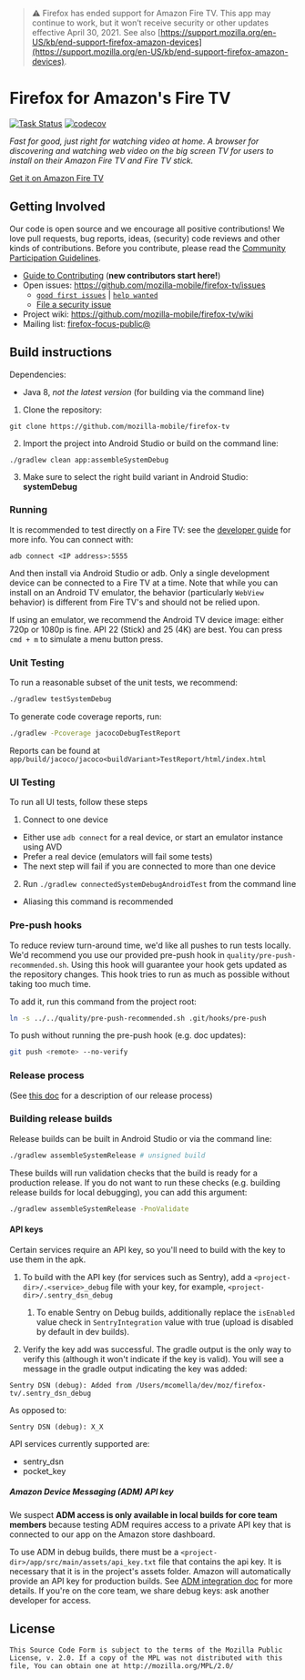 > ⚠️ Firefox has ended support for Amazon Fire TV. This app may continue to work, but it won’t receive security or other updates effective April 30, 2021. See also [https://support.mozilla.org/en-US/kb/end-support-firefox-amazon-devices](https://support.mozilla.org/en-US/kb/end-support-firefox-amazon-devices).

# Firefox for Amazon's Fire TV

[![Task Status](https://github.taskcluster.net/v1/repository/mozilla-mobile/firefox-tv/master/badge.svg)](https://github.taskcluster.net/v1/repository/mozilla-mobile/firefox-tv/master/latest)
[![codecov](https://codecov.io/gh/mozilla-mobile/firefox-tv/branch/master/graph/badge.svg)](https://codecov.io/gh/mozilla-mobile/firefox-tv)

_Fast for good, just right for watching video at home. A browser for
discovering and watching web video on the big screen TV for users to install on
their Amazon Fire TV and Fire TV stick._

[Get it on Amazon Fire TV][amazon link]

## Getting Involved
Our code is open source and we encourage all positive contributions! We love pull
requests, bug reports, ideas, (security) code reviews and other kinds of contributions.
Before you contribute, please read the [Community Participation
Guidelines](https://www.mozilla.org/en-US/about/governance/policies/participation/).

* [Guide to Contributing][contribute] (**new contributors start here!**)
* Open issues: https://github.com/mozilla-mobile/firefox-tv/issues
  * [`good first issues`][good first] | [`help wanted`][help]
  * [File a security issue][sec issue]
* Project wiki: https://github.com/mozilla-mobile/firefox-tv/wiki
* Mailing list:
[firefox-focus-public@](https://mail.mozilla.org/listinfo/firefox-focus-public)

## Build instructions
Dependencies:
- Java 8, *not the latest version* (for building via the command line)

1. Clone the repository:

  ```shell
  git clone https://github.com/mozilla-mobile/firefox-tv
  ```

2. Import the project into Android Studio or build on the command line:

  ```shell
  ./gradlew clean app:assembleSystemDebug
  ```

3. Make sure to select the right build variant in Android Studio: **systemDebug**

### Running
It is recommended to test directly on a Fire TV: see the [developer guide][dev guide] for more info.
You can connect with:
```shell
adb connect <IP address>:5555
```

And then install via Android Studio or adb. Only a single development device
can be connected to a Fire TV at a time. Note that while you can install on an
Android TV emulator, the behavior (particularly `WebView` behavior) is different 
from Fire TV's and should not be relied upon.

If using an emulator, we recommend the Android TV device image: either 720p or
1080p is fine. API 22 (Stick) and 25 (4K) are best. You can press `cmd + m` to
simulate a menu button press.

### Unit Testing
To run a reasonable subset of the unit tests, we recommend:
```sh
./gradlew testSystemDebug
```

To generate code coverage reports, run:
```sh
./gradlew -Pcoverage jacocoDebugTestReport
```

Reports can be found at `app/build/jacoco/jacoco<buildVariant>TestReport/html/index.html`

### UI Testing
To run all UI tests, follow these steps

1. Connect to one device
  - Either use `adb connect` for a real device, or start an emulator instance using AVD
  - Prefer a real device (emulators will fail some tests)
  - The next step will fail if you are connected to more than one device
2. Run `./gradlew connectedSystemDebugAndroidTest` from the command line
  - Aliasing this command is recommended

### Pre-push hooks
To reduce review turn-around time, we'd like all pushes to run tests locally. We'd
recommend you use our provided pre-push hook in `quality/pre-push-recommended.sh`.
Using this hook will guarantee your hook gets updated as the repository changes.
This hook tries to run as much as possible without taking too much time.

To add it, run this command from the project root:
```sh
ln -s ../../quality/pre-push-recommended.sh .git/hooks/pre-push
```

To push without running the pre-push hook (e.g. doc updates):
```sh
git push <remote> --no-verify
```

### Release process
(See [this doc](https://github.com/mozilla-mobile/firefox-tv/blob/master/.github/ISSUE_TEMPLATE/---relman-checklist.md) 
for a description of our release process)

### Building release builds
Release builds can be built in Android Studio or via the command line:
```sh
./gradlew assembleSystemRelease # unsigned build
```

These builds will run validation checks that the build is ready for a production release. If you
do not want to run these checks (e.g. building release builds for local debugging), you can add this
argument:
```sh
./gradlew assembleSystemRelease -PnoValidate
```

#### API keys
Certain services require an API key, so you'll need to build with the key to use them in the apk.

1. To build with the API key (for services such as Sentry), add a `<project-dir>/.<service>_debug`
file with your key, for example, `<project-dir>/.sentry_dsn_debug`

    1. To enable Sentry on Debug builds, additionally replace the `isEnabled` value check in
    `SentryIntegration` value with true (upload is disabled by default in dev builds).

2. Verify the key add was successful. The gradle output is the only way to verify this (although
it won't indicate if the key is valid). You will see a message in the gradle output
indicating the key was added:

`Sentry DSN (debug): Added from /Users/mcomella/dev/moz/firefox-tv/.sentry_dsn_debug`

As opposed to:

`Sentry DSN (debug): X_X`

API services currently supported are:
* sentry_dsn
* pocket_key

##### Amazon Device Messaging (ADM) API key
We suspect **ADM access is only available in local builds for core team members** because testing
ADM requires access to a private API key that is connected to our app on the Amazon store dashboard.

To use ADM in debug builds, there must be a `<project-dir>/app/src/main/assets/api_key.txt` file
that contains the api key. It is necessary that it is in the project's assets folder.
Amazon will automatically provide an API key for production builds. See
[ADM integration doc][adm] for more details. If you're on the core team, we share debug keys: ask
another developer for access.

## License

    This Source Code Form is subject to the terms of the Mozilla Public
    License, v. 2.0. If a copy of the MPL was not distributed with this
    file, You can obtain one at http://mozilla.org/MPL/2.0/

[amazon link]: https://www.amazon.com/dp/B078B5YMPD/ref=sr_1_1
[dev guide]: https://github.com/mozilla-mobile/firefox-tv/wiki/Developer-guide-and-differences-from-Android
[contribute]: https://github.com/mozilla-mobile/shared-docs/blob/master/android/CONTRIBUTING.md
[good first]: https://github.com/mozilla-mobile/firefox-tv/labels/good%20first%20issue
[help]: https://github.com/mozilla-mobile/firefox-tv/labels/help%20wanted
[sec issue]: https://bugzilla.mozilla.org/enter_bug.cgi?assigned_to=nobody%40mozilla.org&bug_file_loc=http%3A%2F%2F&bug_ignored=0&bug_severity=normal&bug_status=NEW&cf_fx_iteration=---&cf_fx_points=---&component=Security%3A%20General&contenttypemethod=autodetect&contenttypeselection=text%2Fplain&defined_groups=1&flag_type-4=X&flag_type-607=X&flag_type-791=X&flag_type-800=X&flag_type-803=X&form_name=enter_bug&groups=firefox-core-security&maketemplate=Remember%20values%20as%20bookmarkable%20template&op_sys=Unspecified&priority=--&product=Firefox%20for%20FireTV&rep_platform=Unspecified&target_milestone=---&version=unspecified
[adm]: https://developer.amazon.com/docs/adm/integrate-your-app.html#store-your-api-key-as-an-asset
